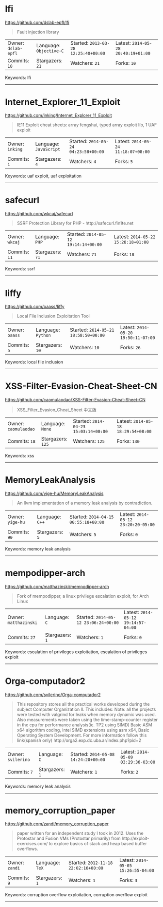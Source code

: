 # lfi

https://github.com/dslab-epfl/lfi
<blockquote>
Fault injection library
</blockquote>

<table><tr>
<tr><td>Owner: <code>dslab-epfl</code></td>
    <td>Language: <code>Objective-C</code></td>
    <td>Started: <code>2013-03-28 12:25:40+00:00</code></td>
    <td>Latest: <code>2014-05-28 20:40:19+01:00</code></td></tr>
<tr><td>Commits: <code>18</code></td>
    <td>Stargazers: <code>21</code></td>
    <td>Watchers: <code>21</code></td>
    <td>Forks: <code>10</code></td></tr>
</table>
Keywords: lfi

---

# Internet_Explorer_11_Exploit

https://github.com/inking/Internet_Explorer_11_Exploit
<blockquote>
IE11 Exploit cheat sheets: array fengshui, typed array exploit lib, 1 UAF exploit
</blockquote>

<table><tr>
<tr><td>Owner: <code>inking</code></td>
    <td>Language: <code>JavaScript</code></td>
    <td>Started: <code>2014-05-24 04:23:58+00:00</code></td>
    <td>Latest: <code>2014-05-24 11:18:07+08:00</code></td></tr>
<tr><td>Commits: <code>1</code></td>
    <td>Stargazers: <code>4</code></td>
    <td>Watchers: <code>4</code></td>
    <td>Forks: <code>5</code></td></tr>
</table>
Keywords: uaf exploit, uaf exploitation

---

# safecurl

https://github.com/wkcaj/safecurl
<blockquote>
SSRF Protection Library for PHP - http://safecurl.fin1te.net
</blockquote>

<table><tr>
<tr><td>Owner: <code>wkcaj</code></td>
    <td>Language: <code>PHP</code></td>
    <td>Started: <code>2014-05-12 19:14:14+00:00</code></td>
    <td>Latest: <code>2014-05-22 15:28:18+01:00</code></td></tr>
<tr><td>Commits: <code>11</code></td>
    <td>Stargazers: <code>71</code></td>
    <td>Watchers: <code>71</code></td>
    <td>Forks: <code>18</code></td></tr>
</table>
Keywords: ssrf

---

# liffy

https://github.com/oaass/liffy
<blockquote>
Local File Inclusion Exploitation Tool
</blockquote>

<table><tr>
<tr><td>Owner: <code>oaass</code></td>
    <td>Language: <code>Python</code></td>
    <td>Started: <code>2014-05-21 18:58:50+00:00</code></td>
    <td>Latest: <code>2014-05-20 19:50:11-07:00</code></td></tr>
<tr><td>Commits: <code>5</code></td>
    <td>Stargazers: <code>10</code></td>
    <td>Watchers: <code>10</code></td>
    <td>Forks: <code>26</code></td></tr>
</table>
Keywords: local file inclusion

---

# XSS-Filter-Evasion-Cheat-Sheet-CN

https://github.com/caomulaodao/XSS-Filter-Evasion-Cheat-Sheet-CN
<blockquote>
XSS_Filter_Evasion_Cheat_Sheet 中文版
</blockquote>

<table><tr>
<tr><td>Owner: <code>caomulaodao</code></td>
    <td>Language: <code>None</code></td>
    <td>Started: <code>2014-04-23 15:03:14+00:00</code></td>
    <td>Latest: <code>2014-05-18 18:29:54+08:00</code></td></tr>
<tr><td>Commits: <code>18</code></td>
    <td>Stargazers: <code>125</code></td>
    <td>Watchers: <code>125</code></td>
    <td>Forks: <code>130</code></td></tr>
</table>
Keywords: xss

---

# MemoryLeakAnalysis

https://github.com/yige-hu/MemoryLeakAnalysis
<blockquote>
An llvm implementation of a memory leak analysis by contradiction.
</blockquote>

<table><tr>
<tr><td>Owner: <code>yige-hu</code></td>
    <td>Language: <code>C++</code></td>
    <td>Started: <code>2014-04-15 00:55:18+00:00</code></td>
    <td>Latest: <code>2014-05-12 23:20:20-05:00</code></td></tr>
<tr><td>Commits: <code>90</code></td>
    <td>Stargazers: <code>5</code></td>
    <td>Watchers: <code>5</code></td>
    <td>Forks: <code>0</code></td></tr>
</table>
Keywords: memory leak analysis

---

# mempodipper-arch

https://github.com/matthazinski/mempodipper-arch
<blockquote>
Fork of mempodipper, a linux privilege escalation exploit, for Arch Linux
</blockquote>

<table><tr>
<tr><td>Owner: <code>matthazinski</code></td>
    <td>Language: <code>C</code></td>
    <td>Started: <code>2014-05-12 23:06:24+00:00</code></td>
    <td>Latest: <code>2014-05-12 19:14:57-04:00</code></td></tr>
<tr><td>Commits: <code>27</code></td>
    <td>Stargazers: <code>1</code></td>
    <td>Watchers: <code>1</code></td>
    <td>Forks: <code>0</code></td></tr>
</table>
Keywords: escalation of privileges exploitation, escalation of privileges exploit

---

# Orga-computador2

https://github.com/svilerino/Orga-computador2
<blockquote>
This repository stores all the practical works developed during the subject Computer Organization II. This includes: Note: all the projects were tested with valgrind for leaks when memory dynamic was used. Also measurements were taken using the time-stamp-counter register in the cpu for performance analysis(ie. TP2 using SIMD)  Basic ASM x64 algorithm coding, Intel SIMD extensions using asm x64, Basic Operating System Development. For more information follow this link(spanish only) http://orga2.exp.dc.uba.ar/index.php?pid=2
</blockquote>

<table><tr>
<tr><td>Owner: <code>svilerino</code></td>
    <td>Language: <code>C</code></td>
    <td>Started: <code>2014-05-08 14:24:20+00:00</code></td>
    <td>Latest: <code>2014-05-09 03:29:36-03:00</code></td></tr>
<tr><td>Commits: <code>7</code></td>
    <td>Stargazers: <code>1</code></td>
    <td>Watchers: <code>1</code></td>
    <td>Forks: <code>2</code></td></tr>
</table>
Keywords: memory leak analysis

---

# memory_corruption_paper

https://github.com/zandi/memory_corruption_paper
<blockquote>
paper written for an independent study I took in 2012. Uses the Protostar and Fusion VMs (Protostar primarily) from http://exploit-exercises.com/ to explore basics of stack and heap based buffer overflows.
</blockquote>

<table><tr>
<tr><td>Owner: <code>zandi</code></td>
    <td>Language: <code>TeX</code></td>
    <td>Started: <code>2012-11-18 22:02:16+00:00</code></td>
    <td>Latest: <code>2014-05-05 15:26:55-04:00</code></td></tr>
<tr><td>Commits: <code>9</code></td>
    <td>Stargazers: <code>1</code></td>
    <td>Watchers: <code>1</code></td>
    <td>Forks: <code>3</code></td></tr>
</table>
Keywords: corruption overflow exploitation, corruption overflow exploit

---

